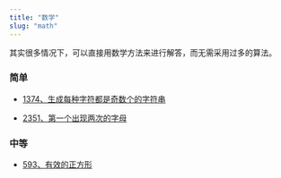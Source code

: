 ```yaml
---
title: "数学"
slug: "math"
---
```

其实很多情况下，可以直接用数学方法来进行解答，而无需采用过多的算法。

### 简单
- [1374、生成每种字符都是奇数个的字符串](../leetcode/1374生成每种字符都是奇数个的字符串.md)
* [2351、第一个出现两次的字母](../leetcode/2351第一个出现两次的字母.md)

### 中等
- [593、有效的正方形](../leetcode/593有效的正方形.md)
